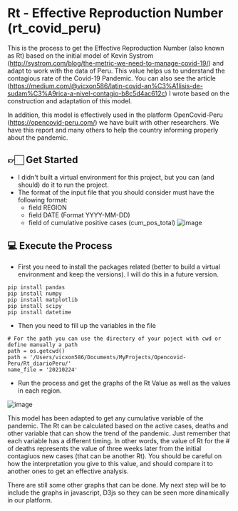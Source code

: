 # Rt - Effective Reproduction Number (rt_covid_peru)
This is the process to get the Effective Reproduction Number (also known as Rt) based on the initial model of Kevin Systrom (http://systrom.com/blog/the-metric-we-need-to-manage-covid-19/) and adapt to work with the data of Peru. This value helps us to understand the contagious rate of the Covid-19 Pandemic. You can also see the article (https://medium.com/@vicxon586/latin-covid-an%C3%A1lisis-de-sudam%C3%A9rica-a-nivel-contagio-b8c5d4ac612c) I wrote based on the construction and adaptation of this model.

In addition, this model is effectively used in the platform OpenCovid-Peru (https://opencovid-peru.com/) we have built with other researchers. We have this report and many others to help the country informing properly about the pandemic.

## 👉🏻 Get Started
- I didn't built a virtual environment for this project, but you can (and should) do it to run the project.
- The format of the input file that you should consider must have the following format:
  - field REGION
  - field DATE (Format YYYY-MM-DD)
  - field of cumulative positive cases (cum_pos_total)
![image](https://user-images.githubusercontent.com/44335731/109433895-f8f8ff80-7a12-11eb-90e9-6cecb83f5242.png)


## 💻 Execute the Process
- First you need to install the packages related (better to build a virtual environment and keep the versions). I will do this in a future version.
```
pip install pandas
pip install numpy
pip install matplotlib
pip install scipy
pip install datetime
```

- Then you need to fill up the variables in the file
```
# For the path you can use the directory of your poject with cwd or define manually a path
path = os.getcwd()
path = '/Users/vicxon586/Documents/MyProjects/Opencovid-Peru/Rt_diarioPeru/'
name_file = '20210224'
```

- Run the process and get the graphs of the Rt Value as well as the values in each region.

![image](https://user-images.githubusercontent.com/44335731/109434350-25158000-7a15-11eb-8e21-bf6a32dfaddf.png)

This model has been adapted to get any cumulative variable of the pandemic. The Rt can be calculated based on the active cases, deaths and other variable that can show the trend of the pandemic. Just remember that each variable has a different timing. In other words, the value of Rt for the # of deaths represents the value of three weeks later from the initial contagiuos new cases (that can be another Rt). You should be careful on how the interpretation you give to this value, and should compare it to another ones to get an effective analysis.

There are still some other graphs that can be done. My next step will be to include the graphs in javascript, D3js so they can be seen more dinamically in our platform.
